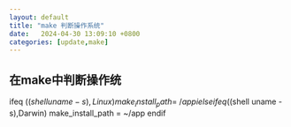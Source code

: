 ```yaml
---
layout: default
title: "make 判断操作系统"
date:   2024-04-30 13:09:10 +0800
categories: [update,make] 
---
```


## 在make中判断操作统
ifeq ($(shell uname -s), Linux)
    make_install_path = ~/appi
else ifeq($(shell uname -s),Darwin)
	make_install_path = ~/app
endif


